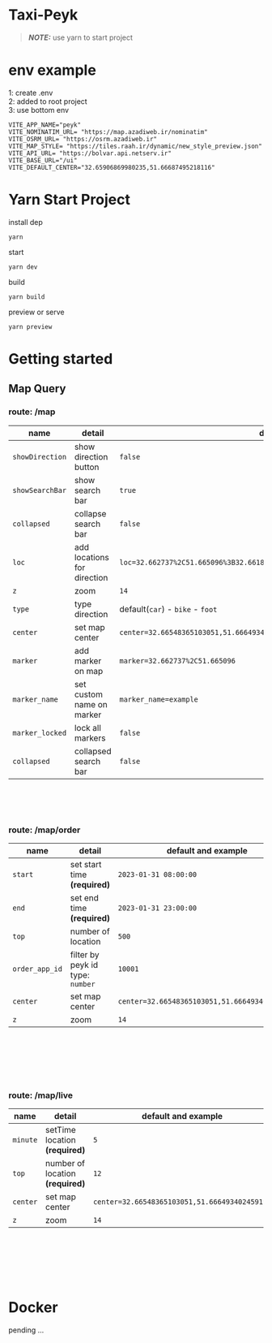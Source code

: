 # Taxi-Peyk

>**_NOTE:_**  use yarn to start project

# env example
1: create .env
<br/>
2: added to root project
<br/>
3: use bottom env 
```
VITE_APP_NAME="peyk"
VITE_NOMINATIM_URL= "https://map.azadiweb.ir/nominatim"
VITE_OSRM_URL= "https://osrm.azadiweb.ir"
VITE_MAP_STYLE= "https://tiles.raah.ir/dynamic/new_style_preview.json"
VITE_API_URL= "https://bolvar.api.netserv.ir"
VITE_BASE_URL="/ui"
VITE_DEFAULT_CENTER="32.65906869980235,51.66687495218116"

```

# Yarn Start Project 
 

install dep
```
yarn
```
start
```
yarn dev
```
build
```
yarn build
```
preview or serve
```
yarn preview
```


<!-- 
# Npm Start Project 
 

install dep
```
npm i
```
start
```
npm run  dev
```
build
```
npm run  build
```
preview or serve
```
npm run preview
``` -->

# Getting started

## Map Query

### route: **/map**

| name     | detail      | default and example  
| ------------- | ------------- | --------  |
| `showDirection`| show direction button      | `false`   |
| `showSearchBar`| show search bar       | `true`   |
| `collapsed`| collapse search bar       | `false`   |
| `loc`          | add locations for direction | `loc=32.662737%2C51.665096%3B32.66188%2C51.665723%3B32.66548365103051,51.666493402459196`   |
| `z`| zoom      | `14`   |
| `type`| type direction      | default(`car`) - `bike` - `foot`   |
| `center`| set map center      | `center=32.66548365103051,51.666493402459196`   |
| `marker`| add marker on map       | `marker=32.662737%2C51.665096`   |
| `marker_name`| set custom name on marker       | `marker_name=example`   |
| `marker_locked`| lock all markers      | `false`   |
| `collapsed`| collapsed search bar       | `false`   |

<br><br><br>

### route: **/map/order**

| name     | detail      | default and example  
| ------------- | ------------- | --------  |
| `start`| set start time **(required)**    | `2023-01-31 08:00:00`   |
| `end`  | set end time **(required)**      | `2023-01-31 23:00:00`   |
| `top`  | number of location               | `500`   |
| `order_app_id`| filter by peyk id type: `number`        | `10001`   |
| `center`| set map center      | `center=32.66548365103051,51.666493402459196`   |
| `z`     |  zoom               | `14`                                |
<br><br><br><br><br>


### route: **/map/live**

| name     | detail      | default and example  
| ------------- | ------------- | --------  |
| `minute`  | setTime location **(required)**      | `5`   |
| `top`  | number of location   **(required)**            | `12`   |
| `center`| set map center      | `center=32.66548365103051,51.666493402459196`   |
| `z`     |  zoom               | `14`                                |
<br><br><br><br><br>

# Docker 

pending ...